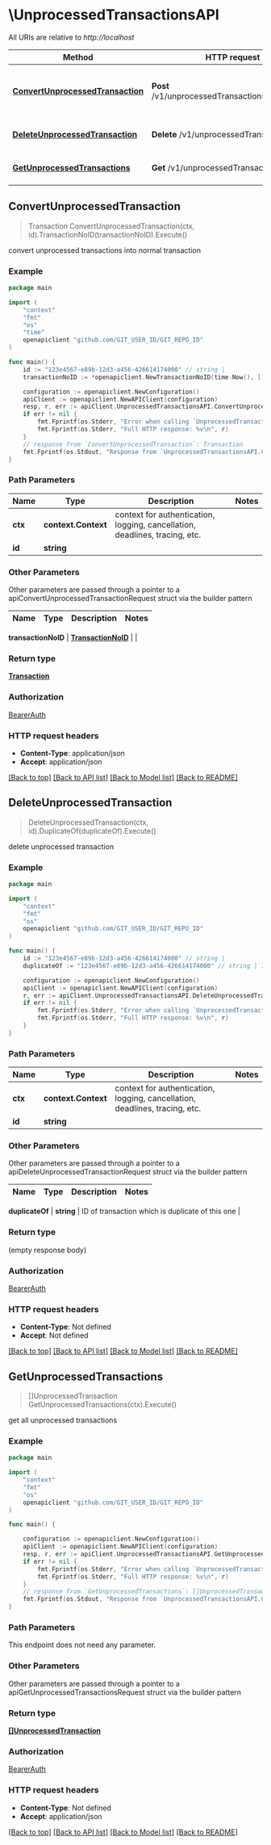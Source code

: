 # \UnprocessedTransactionsAPI

All URIs are relative to *http://localhost*

Method | HTTP request | Description
------------- | ------------- | -------------
[**ConvertUnprocessedTransaction**](UnprocessedTransactionsAPI.md#ConvertUnprocessedTransaction) | **Post** /v1/unprocessedTransactions/{id}/convert | convert unprocessed transactions into normal transaction
[**DeleteUnprocessedTransaction**](UnprocessedTransactionsAPI.md#DeleteUnprocessedTransaction) | **Delete** /v1/unprocessedTransactions/{id} | delete unprocessed transaction
[**GetUnprocessedTransactions**](UnprocessedTransactionsAPI.md#GetUnprocessedTransactions) | **Get** /v1/unprocessedTransactions | get all unprocessed transactions



## ConvertUnprocessedTransaction

> Transaction ConvertUnprocessedTransaction(ctx, id).TransactionNoID(transactionNoID).Execute()

convert unprocessed transactions into normal transaction

### Example

```go
package main

import (
	"context"
	"fmt"
	"os"
    "time"
	openapiclient "github.com/GIT_USER_ID/GIT_REPO_ID"
)

func main() {
	id := "123e4567-e89b-12d3-a456-426614174000" // string | 
	transactionNoID := *openapiclient.NewTransactionNoID(time.Now(), []openapiclient.Movement{*openapiclient.NewMovement(float64(123), "CurrencyId_example", "AccountId_example")}) // TransactionNoID | 

	configuration := openapiclient.NewConfiguration()
	apiClient := openapiclient.NewAPIClient(configuration)
	resp, r, err := apiClient.UnprocessedTransactionsAPI.ConvertUnprocessedTransaction(context.Background(), id).TransactionNoID(transactionNoID).Execute()
	if err != nil {
		fmt.Fprintf(os.Stderr, "Error when calling `UnprocessedTransactionsAPI.ConvertUnprocessedTransaction``: %v\n", err)
		fmt.Fprintf(os.Stderr, "Full HTTP response: %v\n", r)
	}
	// response from `ConvertUnprocessedTransaction`: Transaction
	fmt.Fprintf(os.Stdout, "Response from `UnprocessedTransactionsAPI.ConvertUnprocessedTransaction`: %v\n", resp)
}
```

### Path Parameters


Name | Type | Description  | Notes
------------- | ------------- | ------------- | -------------
**ctx** | **context.Context** | context for authentication, logging, cancellation, deadlines, tracing, etc.
**id** | **string** |  | 

### Other Parameters

Other parameters are passed through a pointer to a apiConvertUnprocessedTransactionRequest struct via the builder pattern


Name | Type | Description  | Notes
------------- | ------------- | ------------- | -------------

 **transactionNoID** | [**TransactionNoID**](TransactionNoID.md) |  | 

### Return type

[**Transaction**](Transaction.md)

### Authorization

[BearerAuth](../README.md#BearerAuth)

### HTTP request headers

- **Content-Type**: application/json
- **Accept**: application/json

[[Back to top]](#) [[Back to API list]](../README.md#documentation-for-api-endpoints)
[[Back to Model list]](../README.md#documentation-for-models)
[[Back to README]](../README.md)


## DeleteUnprocessedTransaction

> DeleteUnprocessedTransaction(ctx, id).DuplicateOf(duplicateOf).Execute()

delete unprocessed transaction

### Example

```go
package main

import (
	"context"
	"fmt"
	"os"
	openapiclient "github.com/GIT_USER_ID/GIT_REPO_ID"
)

func main() {
	id := "123e4567-e89b-12d3-a456-426614174000" // string | 
	duplicateOf := "123e4567-e89b-12d3-a456-426614174000" // string | ID of transaction which is duplicate of this one (optional)

	configuration := openapiclient.NewConfiguration()
	apiClient := openapiclient.NewAPIClient(configuration)
	r, err := apiClient.UnprocessedTransactionsAPI.DeleteUnprocessedTransaction(context.Background(), id).DuplicateOf(duplicateOf).Execute()
	if err != nil {
		fmt.Fprintf(os.Stderr, "Error when calling `UnprocessedTransactionsAPI.DeleteUnprocessedTransaction``: %v\n", err)
		fmt.Fprintf(os.Stderr, "Full HTTP response: %v\n", r)
	}
}
```

### Path Parameters


Name | Type | Description  | Notes
------------- | ------------- | ------------- | -------------
**ctx** | **context.Context** | context for authentication, logging, cancellation, deadlines, tracing, etc.
**id** | **string** |  | 

### Other Parameters

Other parameters are passed through a pointer to a apiDeleteUnprocessedTransactionRequest struct via the builder pattern


Name | Type | Description  | Notes
------------- | ------------- | ------------- | -------------

 **duplicateOf** | **string** | ID of transaction which is duplicate of this one | 

### Return type

 (empty response body)

### Authorization

[BearerAuth](../README.md#BearerAuth)

### HTTP request headers

- **Content-Type**: Not defined
- **Accept**: Not defined

[[Back to top]](#) [[Back to API list]](../README.md#documentation-for-api-endpoints)
[[Back to Model list]](../README.md#documentation-for-models)
[[Back to README]](../README.md)


## GetUnprocessedTransactions

> []UnprocessedTransaction GetUnprocessedTransactions(ctx).Execute()

get all unprocessed transactions

### Example

```go
package main

import (
	"context"
	"fmt"
	"os"
	openapiclient "github.com/GIT_USER_ID/GIT_REPO_ID"
)

func main() {

	configuration := openapiclient.NewConfiguration()
	apiClient := openapiclient.NewAPIClient(configuration)
	resp, r, err := apiClient.UnprocessedTransactionsAPI.GetUnprocessedTransactions(context.Background()).Execute()
	if err != nil {
		fmt.Fprintf(os.Stderr, "Error when calling `UnprocessedTransactionsAPI.GetUnprocessedTransactions``: %v\n", err)
		fmt.Fprintf(os.Stderr, "Full HTTP response: %v\n", r)
	}
	// response from `GetUnprocessedTransactions`: []UnprocessedTransaction
	fmt.Fprintf(os.Stdout, "Response from `UnprocessedTransactionsAPI.GetUnprocessedTransactions`: %v\n", resp)
}
```

### Path Parameters

This endpoint does not need any parameter.

### Other Parameters

Other parameters are passed through a pointer to a apiGetUnprocessedTransactionsRequest struct via the builder pattern


### Return type

[**[]UnprocessedTransaction**](UnprocessedTransaction.md)

### Authorization

[BearerAuth](../README.md#BearerAuth)

### HTTP request headers

- **Content-Type**: Not defined
- **Accept**: application/json

[[Back to top]](#) [[Back to API list]](../README.md#documentation-for-api-endpoints)
[[Back to Model list]](../README.md#documentation-for-models)
[[Back to README]](../README.md)

